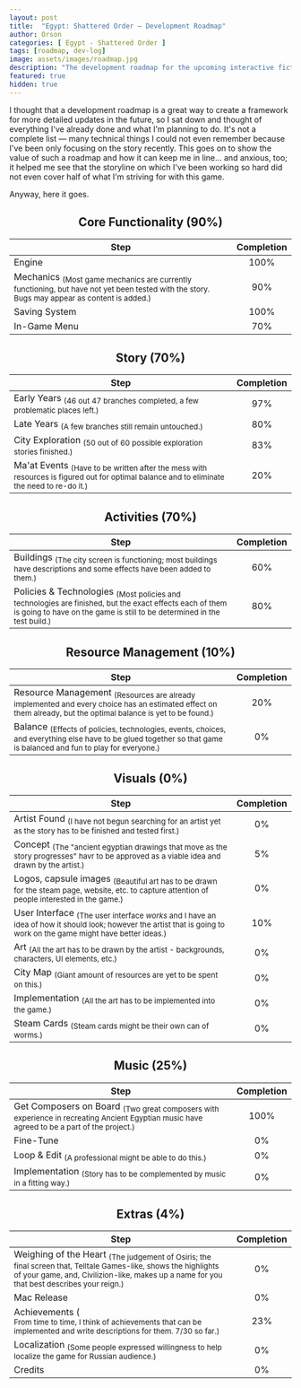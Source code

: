 ```yaml
---
layout: post
title:  "Egypt: Shattered Order — Development Roadmap"
author: Orson
categories: [ Egypt - Shattered Order ]
tags: [roadmap, dev-log]
image: assets/images/roadmap.jpg
description: "The development roadmap for the upcoming interactive fiction/strategy videogame Egypt: Shattered Order"
featured: true
hidden: true
---
```


I thought that a development roadmap is a great way to create a framework for more detailed updates in the future, so I sat down and thought of everything I've already done and what I'm planning to do. It's not a complete list — many technical things I could not even remember because I've been only focusing on the story recently. This goes on to show the value of such a roadmap and how it can keep me in line... and anxious, too; it helped me see that the storyline on which I've been working so hard did not even cover half of what I'm striving for with this game.

Anyway, here it goes.



<center> <h2>Core Functionality (90%)</h2> </center>

| Step 	|  Completion  	|
|--------------------------------------------------------------------------------------------------------------------------------------------------------	|:------------:	|
| Engine 	| 100% 	|
| Mechanics <sub>(<span class="spoiler">Most game mechanics are currently functioning, but have not yet been tested with the story. Bugs may appear as content is added.</span>)</sub> 	| 90% 	|
| Saving System 	| 100% 	|
| In-Game Menu 	| 70% 	|



<center> <h2>Story (70%)</h2> </center>

| Step 	|  Completion  	|
|--------------------------------------------------------------------------------------------------------------------------------------------------------	|:------------:	|
| Early Years <sub>(<span class="spoiler">46 out 47 branches completed, a few problematic places left.</span>)</sub> 	| 97% 	|
| Late Years <sub>(<span class="spoiler">A few branches still remain untouched.</span>)</sub> 	| 80% 	|
| City Exploration <sub>(<span class="spoiler">50 out of 60 possible exploration stories finished.</span>)</sub> 	| 83% 	|
| Ma'at Events <sub>(<span class="spoiler">Have to be written after the mess with resources is figured out for optimal balance and to eliminate the need to re-do it.</span>)</sub> 	| 20% 	|



<center> <h2>Activities (70%)</h2> </center>

| Step 	|  Completion  	|
|--------------------------------------------------------------------------------------------------------------------------------------------------------	|:------------:	|
| Buildings <sub>(<span class="spoiler">The city screen is functioning; most buildings have descriptions and some effects have been added to them.</span>)</sub> 	| 60% 	|
| Policies & Technologies <sub>(<span class="spoiler">Most policies and technologies are finished, but the exact effects each of them is going to have on the game is still to be determined in the test build.</span>)</sub> 	| 80% 	|



<center> <h2>Resource Management (10%)</h2> </center>

| Step 	|  Completion  	|
|--------------------------------------------------------------------------------------------------------------------------------------------------------	|:------------:	|
| Resource Management <sub>(<span class="spoiler">Resources are already implemented and every choice has an estimated effect on them already, but the optimal balance is yet to be found.</span>)</sub>  	| 20% 	|
| Balance <sub>(<span class="spoiler">Effects of policies, technologies, events, choices, and everything else have to be glued together so that game is balanced and fun to play for everyone.</span>)</sub> 	| 0% 	|



<center> <h2>Visuals (0%)</h2> </center>

| Step 	|  Completion  	|
|--------------------------------------------------------------------------------------------------------------------------------------------------------	|:------------:	|
| Artist Found <sub>(<span class="spoiler">I have not begun searching for an artist yet as the story has to be finished and tested first.</span>)</sub>  	| 0% 	|
| Concept <sub>(<span class="spoiler">The "ancient egyptian drawings that move as the story progresses" havr to be approved as a viable idea and drawn by the artist.</span>)</sub> 	| 5% 	|
| Logos, capsule images <sub>(<span class="spoiler">Beautiful art has to be drawn for the steam page, website, etc. to capture attention of people interested in the game.</span>)</sub> 	| 0% 	|
| User Interface <sub>(<span class="spoiler">The user interface *works* and I have an idea of how it should look; however the artist that is going to work on the game might have better ideas.</span>)</sub> 	| 10% 	|
| Art <sub>(<span class="spoiler">All the art has to be drawn by the artist - backgrounds, characters, UI elements, etc.</span>)</sub> 	| 0% 	|
| City Map <sub>(<span class="spoiler">Giant amount of resources are yet to be spent on this.</span>)</sub> 	| 0% 	|
| Implementation <sub>(<span class="spoiler">All the art has to be implemented into the game.</span>)</sub> 	| 0% 	|
| Steam Cards <sub>(<span class="spoiler">Steam cards might be their own can of worms.</span>)</sub> 	| 0% 	|



<center> <h2>Music (25%)</h2> </center>

| Step 	|  Completion  	|
|--------------------------------------------------------------------------------------------------------------------------------------------------------	|:------------:	|
| Get Composers on Board <sub>(<span class="spoiler">Two great composers with experience in recreating Ancient Egyptian music have agreed to be a part of the project.</span>)</sub> 	| 100% 	|
| Fine-Tune 	| 0% 	|
| Loop & Edit <sub>(<span class="spoiler">A professional might be able to do this.</span>)</sub> 	| 0% 	|
| Implementation <sub>(<span class="spoiler">Story has to be complemented by music in a fitting way.</span>)</sub> 	| 0% 	|



<center> <h2>Extras (4%)</h2> </center>

| Step 	|  Completion  	|
|--------------------------------------------------------------------------------------------------------------------------------------------------------	|:------------:	|
| Weighing of the Heart <sub>(<span class="spoiler">The judgement of Osiris; the final screen that, Telltale Games-like, shows the highlights of your game, and, Civilizion-like, makes up a name for you that best describes your reign.</span>)</sub> 	| 0% 	|
| Mac Release 	| 0% 	|
| Achievements (<br><sub><span class="spoiler">From time to time, I think of achievements that can be implemented and write descriptions for them. 7/30 so far.</span>)</sub> 	| 23% 	|
| Localization <sub>(<span class="spoiler">Some people expressed willingness to help localize the game for Russian audience.</span>)</sub> 	| 0% 	|
| Credits 	| 0% 	|




